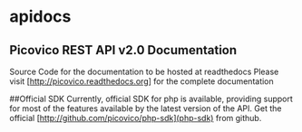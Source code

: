 apidocs
=======

Picovico REST API v2.0 Documentation
------------------------------------

Source Code for the documentation to be hosted at readthedocs
Please visit [http://picovico.readthedocs.org] for the complete documentation

##Official SDK
Currently, official SDK for php is available, providing support for most of the features available by the latest version of the API.
Get the official [http://github.com/picovico/php-sdk](php-sdk) from github.

